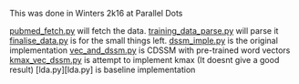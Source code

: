This was done in Winters 2k16 at Parallel Dots

[pubmed_fetch.py](pubmed_fetch.py) will fetch the data.
[training_data_parse.py](training_data_parse.py) will parse it
[finalise_data.py](finalise_data.py) is for the small things left.
[dssm_imple.py](dssm_imple.py) is the original implementation
[vec_and_dssm.py](vec_and_dssm.py) is CDSSM with pre-trained word vectors
[kmax_vec_dssm.py](kmax_vec_dssm.py) is attempt to implement kmax (It doesnt give a good result)
[lda.py][lda.py] is baseline implementation
